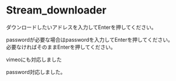 # Stream_downloader
ダウンロードしたいアドレスを入力してEnterを押してください。

passwordが必要な場合はpasswordを入力してEnterを押してください。  
必要なければそのままEnterを押してください。

vimeoにも対応しました

password対応しました。

